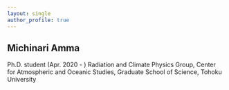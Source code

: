 ```yaml
---
layout: single
author_profile: true
---
```


## Michinari Amma
Ph.D. student (Apr. 2020 - )
Radiation and Climate Physics Group, Center for Atmospheric and Oceanic Studies, 
Graduate School of Science, Tohoku University
